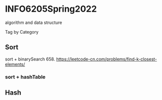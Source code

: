 # INFO6205Spring2022
algorithm and data structure


Tag by Category

## Sort 
sort + binarySearch
658. https://leetcode-cn.com/problems/find-k-closest-elements/
### sort + hashTable


## Hash
 
